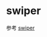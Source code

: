 # swiper

参考 [swiper](https://developer.harmonyos.com/cn/docs/documentation/doc-references/lite-wearable-container-swiper-0000001060406955)
